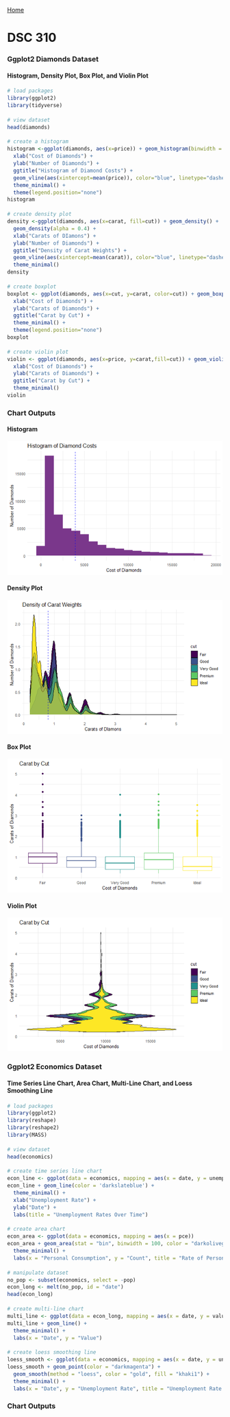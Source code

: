 [Home](https://llmechling.github.io/lara_mechling.github.io/)

# DSC 310

### Ggplot2 Diamonds Dataset
#### Histogram, Density Plot, Box Plot, and Violin Plot

```r
# load packages
library(ggplot2)
library(tidyverse)

# view dataset
head(diamonds)

# create a histogram
histogram <-ggplot(diamonds, aes(x=price)) + geom_histogram(binwidth = 1000, fill="mediumorchid4", position = "identity") +
  xlab("Cost of Diamonds") +
  ylab("Number of Diamonds") +
  ggtitle("Histogram of Diamond Costs") +
  geom_vline(aes(xintercept=mean(price)), color="blue", linetype="dashed") +
  theme_minimal() +
  theme(legend.position="none")
histogram

# create density plot
density <-ggplot(diamonds, aes(x=carat, fill=cut)) + geom_density() +
  geom_density(alpha = 0.4) +
  xlab("Carats of DIamons") +
  ylab("Number of Diamonds") +
  ggtitle("Density of Carat Weights") +
  geom_vline(aes(xintercept=mean(carat)), color="blue", linetype="dashed") +
  theme_minimal()
density

# create boxplot
boxplot <- ggplot(diamonds, aes(x=cut, y=carat, color=cut)) + geom_boxplot() +
  xlab("Cost of Diamonds") +
  ylab("Carats of Diamonds") +
  ggtitle("Carat by Cut") +
  theme_minimal() +
  theme(legend.position="none")
boxplot

# create violin plot
violin <- ggplot(diamonds, aes(x=price, y=carat,fill=cut)) + geom_violin() +
  xlab("Cost of Diamonds") +
  ylab("Carats of Diamonds") +
  ggtitle("Carat by Cut") +
  theme_minimal()
violin
```

### Chart Outputs
#### Histogram
![Histogram](/assets/images/histogram.png)

#### Density Plot
![Density Plot](/assets/images/density.png)

#### Box Plot
![Box Plot](/assets/images/boxplot.png)

#### Violin Plot
![Violin Plot](/assets/images/violin.png)

### Ggplot2 Economics Dataset
#### Time Series Line Chart, Area Chart, Multi-Line Chart, and Loess Smoothing Line

```r
# load packages
library(ggplot2)
library(reshape)
library(reshape2)
library(MASS)

# view dataset
head(economics)

# create time series line chart
econ_line <- ggplot(data = economics, mapping = aes(x = date, y = unemploy))
econ_line + geom_line(color = 'darkslateblue') +
  theme_minimal() +
  xlab("Unemployment Rate") +
  ylab("Date") +
  labs(title = "Unemployment Rates Over Time")

# create area chart
econ_area <- ggplot(data = economics, mapping = aes(x = pce))
econ_area + geom_area(stat = "bin", binwidth = 100, color = "darkolivegreen", fill = "darkolivegreen3") +
  theme_minimal() +
  labs(x = "Personal Consumption", y = "Count", title = "Rate of Personal Consumption")

# manipulate dataset
no_pop <- subset(economics, select = -pop)
econ_long <- melt(no_pop, id = "date")
head(econ_long)

# create multi-line chart
multi_line <- ggplot(data = econ_long, mapping = aes(x = date, y = value, color = variable)) 
multi_line + geom_line() +
  theme_minimal() +
  labs(x = "Date", y = "Value")

# create loess smoothing line
loess_smooth <- ggplot(data = economics, mapping = aes(x = date, y = unemploy))
loess_smooth + geom_point(color = "darkmagenta") +
  geom_smooth(method = "loess", color = "gold", fill = "khaki1") +
  theme_minimal() +
  labs(x = "Date", y = "Unemployment Rate", title = "Unemployment Rate Over Time")
```

### Chart Outputs


